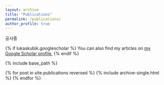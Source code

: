 ```yaml
---
layout: archive
title: "Publications"
permalink: /publications/
author_profile: true
---
```

공사중 

{% if lukaskubik.googlescholar %}
  You can also find my articles on <u><a href="{{lukaskubik.googlescholar}}">my Google Scholar profile</a>.</u>
{% endif %}

{% include base_path %}

{% for post in site.publications reversed %}
  {% include archive-single.html %}
{% endfor %}
